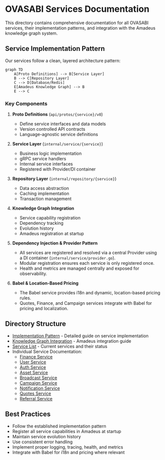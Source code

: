 # OVASABI Services Documentation

This directory contains comprehensive documentation for all OVASABI services, their implementation
patterns, and integration with the Amadeus knowledge graph system.

## Service Implementation Pattern

Our services follow a clean, layered architecture pattern:

```mermaid
graph TD
    A[Proto Definitions] --> B[Service Layer]
    B --> C[Repository Layer]
    C --> D[Database/Redis]
    E[Amadeus Knowledge Graph] --> B
    E --> C
```

### Key Components

1. **Proto Definitions** (`api/protos/{service}/v0`)

   - Define service interfaces and data models
   - Version controlled API contracts
   - Language-agnostic service definitions

2. **Service Layer** (`internal/service/{service}`)

   - Business logic implementation
   - gRPC service handlers
   - Internal service interfaces
   - Registered with Provider/DI container

3. **Repository Layer** (`internal/repository/{service}`)

   - Data access abstraction
   - Caching implementation
   - Transaction management

4. **Knowledge Graph Integration**
   - Service capability registration
   - Dependency tracking
   - Evolution history
   - Amadeus registration at startup

5. **Dependency Injection & Provider Pattern**
   - All services are registered and resolved via a central Provider using a DI container (`internal/service/provider.go`).
   - Modular registration ensures each service is only registered once.
   - Health and metrics are managed centrally and exposed for observability.

6. **Babel & Location-Based Pricing**
   - The Babel service provides i18n and dynamic, location-based pricing rules.
   - Quotes, Finance, and Campaign services integrate with Babel for pricing and localization.

## Directory Structure

- [Implementation Pattern](./implementation_pattern.md) - Detailed guide on service implementation
- [Knowledge Graph Integration](./knowledge_graph.md) - Amadeus integration guide
- [Service List](./service_list.md) - Current services and their status
- Individual Service Documentation:
  - [Finance Service](./finance/README.md)
  - [User Service](./user/README.md)
  - [Auth Service](./auth/README.md)
  - [Asset Service](./asset/README.md)
  - [Broadcast Service](./broadcast/README.md)
  - [Campaign Service](./campaign/README.md)
  - [Notification Service](./notification/README.md)
  - [Quotes Service](./quotes/README.md)
  - [Referral Service](./referral/README.md)

## Best Practices

- Follow the established implementation pattern
- Register all service capabilities in Amadeus at startup
- Maintain service evolution history
- Use consistent error handling
- Implement proper logging, tracing, health, and metrics
- Integrate with Babel for i18n and pricing where relevant
